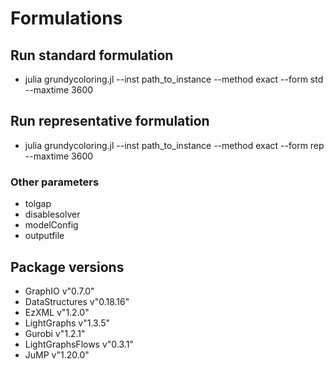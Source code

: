 # Formulations

## Run standard formulation

- julia grundycoloring.jl --inst path_to_instance --method exact --form std --maxtime 3600

## Run representative formulation

- julia grundycoloring.jl --inst path_to_instance --method exact --form rep --maxtime 3600

### Other parameters

- tolgap
- disablesolver
- modelConfig
- outputfile

## Package versions

- GraphIO v"0.7.0"
- DataStructures v"0.18.16"
- EzXML v"1.2.0"
- LightGraphs v"1.3.5"
- Gurobi v"1.2.1"
- LightGraphsFlows v"0.3.1"
- JuMP v"1.20.0"